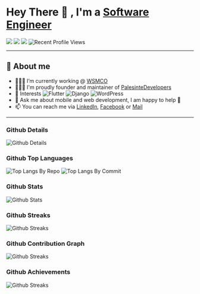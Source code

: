 # Hey There 👋 , I'm a [Software Engineer](https://github.com/msayed-net)

![](https://img.shields.io/badge/Mobile-Engineer-sucess)  ![](https://img.shields.io/badge/Flutter-Expert-informational) ![](https://img.shields.io/badge/Exp-4+yrs-orange) ![Recent Profile Views](https://komarev.com/ghpvc/?username=msayed-net)

---

## 🧑 About me

- 👨🏽‍💻 I’m currently working @ [WSMCO](https://wsmco.sa) 
- 👨🏽‍💻 I'm proudly founder and maintainer of [PalesinteDevelopers](https://github.com/PalestineDevelopers)
- 👀 Interests ![Flutter](https://img.shields.io/badge/Flutter-02569B?style=for-the-badge&logo=flutter&logoColor=white) ![Django](https://img.shields.io/badge/Django-092E20?style=for-the-badge&logo=django&logoColor=white) ![WordPress](https://img.shields.io/badge/Wordpress-21759B?style=for-the-badge&logo=wordpress&logoColor=white)
- 💞️ Ask me about mobile and web development, I am happy to help 🤝
- 📫 You can reach me via [LinkedIn](https://www.linkedin.com/in/msayed-net), [Facebook](https://www.facebook.com/msayed.net) or [Mail](mailto:msayed95@icloud.com)

---

### Github Details

![Github Details](https://github-profile-summary-cards.vercel.app/api/cards/profile-details?username=msayed-net&theme=github_dark)

### Github Top Languages

![Top Langs By Repo](https://github-profile-summary-cards.vercel.app/api/cards/repos-per-language?username=msayed-net&theme=github_dark) ![Top Langs By Commit](https://github-profile-summary-cards.vercel.app/api/cards/most-commit-language?username=msayed-net&theme=github_dark)

### Github Stats

![Github Stats](https://github-readme-stats.vercel.app/api?username=msayed-net&hide_border=true&count_private=true&show_icons=true&theme=radical)

### Github Streaks

![Github Streaks](https://github-readme-streak-stats.herokuapp.com/?user=msayed-net&theme=black-ice&hide_border=true&stroke=0000&background=0D1117&ring=e05397&fire=e05397&currStreakLabel=e05397)

### Github Contribution Graph

![Github Streaks](https://activity-graph.herokuapp.com/graph?username=msayed-net&bg_color=0D1117&color=e05397&line=e05397&point=FFFFFF&hide_border=true&)

### Github Achievements

![Github Streaks](https://github-profile-trophy.vercel.app/?username=msayed-net&theme=dracula)

